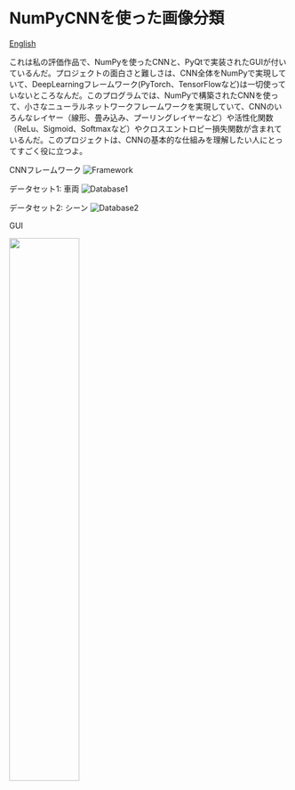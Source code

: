 # NumPyCNNを使った画像分類

[English](https://github.com/KanaMeisa/ImageClassifier-CNN/blob/master/README.md)

これは私の評価作品で、NumPyを使ったCNNと、PyQtで実装されたGUIが付いているんだ。プロジェクトの面白さと難しさは、CNN全体をNumPyで実現していて、DeepLearningフレームワーク(PyTorch、TensorFlowなど)は一切使っていないところなんだ。このプログラムでは、NumPyで構築されたCNNを使って、小さなニューラルネットワークフレームワークを実現していて、CNNのいろんなレイヤー（線形、畳み込み、プーリングレイヤーなど）や活性化関数（ReLu、Sigmoid、Softmaxなど）やクロスエントロピー損失関数が含まれているんだ。このプロジェクトは、CNNの基本的な仕組みを理解したい人にとってすごく役に立つよ。

CNNフレームワーク
![Framework](https://github.com/KanaMeisa/ImageClassification-NumPyCNN/blob/master/.idea/framework.jpg)

データセット1: 車両
![Database1](https://github.com/KanaMeisa/ImageClassification-NumPyCNN/blob/master/.idea/training_history1.png)

データセット2: シーン
![Database2](https://github.com/KanaMeisa/ImageClassification-NumPyCNN/blob/master/.idea/training_history2.png)


GUI

<img src="https://github.com/KanaMeisa/ImageClassification-NumPyCNN/blob/master/.idea/GUI.jpg" style="width:50%;height:50%;" />
